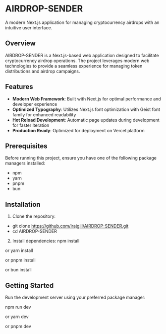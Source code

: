 # AIRDROP-SENDER

A modern Next.js application for managing cryptocurrency airdrops with an intuitive user interface.

## Overview

AIRDROP-SENDER is a Next.js-based web application designed to facilitate cryptocurrency airdrop operations. The project leverages modern web technologies to provide a seamless experience for managing token distributions and airdrop campaigns.

## Features

- **Modern Web Framework**: Built with Next.js for optimal performance and developer experience
- **Optimized Typography**: Utilizes Next.js font optimization with Geist font family for enhanced readability
- **Hot Reload Development**: Automatic page updates during development for faster iteration
- **Production Ready**: Optimized for deployment on Vercel platform

## Prerequisites

Before running this project, ensure you have one of the following package managers installed:
- npm
- yarn  
- pnpm
- bun

## Installation

1. Clone the repository:

- git clone https://github.com/irajgill/AIRDROP-SENDER.git
- cd AIRDROP-SENDER


2. Install dependencies:
npm install

or
yarn install

or
pnpm install

or
bun install


## Getting Started

Run the development server using your preferred package manager:

npm run dev

or
yarn dev

or
pnpm dev
